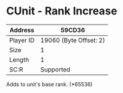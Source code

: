 #  CUnit - Rank Increase
Address   | 59CD36
----------|-------------
Player ID | 19060 (Byte Offset: 2)
Size 	  | 1
Length 	  | 1
SC:R      | Supported

Adds to unit's base rank. (*65536)
